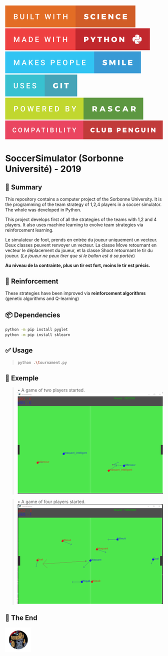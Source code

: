 ![made-with-rust](img/built-with-science.svg?style=centerme)
![built-with-love](img/made-with-python.svg?style=centerme)
![works-on-linux](img/makes-people-smile.svg?style=centerme)
![works-on-my-machine](img/uses-git.svg?style=centerme)
![it-works-why.svg](img/powered-by-rascar.svg?style=centerme)
![compatibility-club-penguin.svg](img/compatibility-club-penguin.svg?style=centerme)

# SoccerSimulator (Sorbonne Université) - 2019

## 🚩 Summary
This repository contains a computer project of the Sorbonne University. It is the programming of the team strategy of 1,2,4 players in a soccer simulator. The whole was developed in Python. 

This project develops first of all the strategies of the teams with 1,2 and 4 players.  It also uses machine learning to evolve team strategies via reinforcement learning.

Le simulateur de foot, prends en entrée du joueur uniquement un vecteur. Deux classes peuvent renvoyer un vecteur. La classe Move retournant en vecteur le déplacement du joueur, et la classe Shoot retournant le tir du joueur. (*Le joueur ne peux tirer que si le ballon est à sa portée*)

**Au niveau de la contrainte, plus un tir est fort, moins le tir est précis.**

## 📕 Reinforcement
These strategies have been improved via **reinforcement algorithms** (genetic algorithms and Q-learning)

## 📦 Dependencies
```bash
python -m pip install pyglet
python -m pip install sklearn
```

## ✅ Usage
>```bash
>python .\tournament.py
>```

## 🚀 Exemple
>• A game of two players started.
![screenshot_2v2](img/screenshot_2v2.png?style=centerme)

>• A game of four players started.
![screenshot](img/screenshot.png?style=centerme)

## 🏁 The End
![Rascar](img/rascar.png?style=centerme)